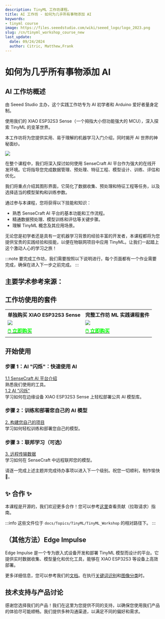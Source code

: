 ```yaml
---
description: TinyML 工作坊课程。
title: AI 工作坊 - 如何为几乎所有事物添加 AI
keywords:
- tinyml course
image: https://files.seeedstudio.com/wiki/seeed_logo/logo_2023.png
slug: /cn/tinyml_workshop_course_new
last_update:
  date: 09/24/2024
  author: Citric, Matthew,Frank
---
```



# 如何为几乎所有事物添加 AI

## AI 工作坊概述

由 Seeed Studio 主办，这个实践工作坊专为 AI 初学者和 Arduino 爱好者量身定制。

使用我们的 XIAO ESP32S3 Sense（一个拇指大小但功能强大的 MCU），深入探索 TinyML 的变革世界。

本工作坊将为您提供实用、易于理解的机器学习入门介绍，同时揭开 AI 世界的神秘面纱。

<div style={{textAlign:'center'}}><img src="https://files.seeedstudio.com/wiki/tinyml-topic/tinyml2.png" style={{width:1000, height:'auto'}}/></div>

在整个课程中，我们将深入探讨如何使用 SenseCraft AI 平台作为强大的在线开发环境。它将指导您完成数据管理、预处理、特征工程、模型设计、训练、评估和优化。

我们将重点介绍其图形界面，它简化了数据收集、预处理和特征工程等任务，以及选择适当的模型架构和训练参数。

<div class="button_tech_support_container">
<a href="https://wiki.seeedstudio.com/cn/sensecraft_ai_main/" class="button_edgelab"></a> 
</div>

通过参与本课程，您将获得以下技能和知识：

- 熟悉 SenseCraft AI 平台的基本功能和工作流程。
- 精通数据预处理、模型训练和评估等关键步骤。
- 理解 TinyML 概念及其应用场景。

无论您是初学者还是具有一定机器学习背景的经验丰富的开发者，本课程都将为您提供宝贵的实践经验和技能，以便在物联网项目中应用 TinyML。让我们一起踏上这个激动人心的学习之旅！

:::note
要完成工作坊，我们需要按照以下说明进行，每个页面都有一个作业需要完成，确保在进入下一步之前完成。
:::

## 主要学术参考来源：

<div class="button_tech_support_container">
<a href="https://mlsysbook.ai/" class="button_ml_harvard_book"></a> 
</div>

## 工作坊使用的套件

<div class="table-center">
	<table class="table-nobg">
    <tr class="table-trnobg">
      <th class="table-trnobg">单独购买 XIAO ESP32S3 Sense</th>
      <th class="table-trnobg">完整工作坊 ML 实践课程套件</th>
		</tr>
    <tr class="table-trnobg"></tr>
		<tr class="table-trnobg">
			<td class="table-trnobg"><div style={{textAlign:'center'}}><img src="https://files.seeedstudio.com/wiki/SeeedStudio-XIAO-ESP32S3/img/xiaoesp32s3sense.jpg" style={{width:300, height:'auto'}}/></div></td>
			<td class="table-trnobg"><div style={{textAlign:'center'}}><img src="https://media-cdn.seeedstudio.com/media/catalog/product/cache/bb49d3ec4ee05b6f018e93f896b8a25d/3/-/3-110992064-machine-learning-practical-class-kit-all.jpg" style={{width:300, height:'auto'}}/></div></td>
		</tr>
    <tr class="table-trnobg"></tr>
		<tr class="table-trnobg">
			<td class="table-trnobg"><div class="get_one_now_container" style={{textAlign: 'center'}}><a class="get_one_now_item" href="https://www.seeedstudio.com/XIAO-ESP32S3-Sense-p-5639.html" target="_blank"><strong><span><font color={'FFFFFF'} size={"4"}>🖱️ 立即购买</font></span></strong></a></div></td>
			<td class="table-trnobg"><div class="get_one_now_container" style={{textAlign: 'center'}}><a class="get_one_now_item" href="https://www.seeedstudio.com/Machine-Learning-Practical-Class-Kit-p-5951.html" target="_blank"><strong><span><font color={'FFFFFF'} size={"4"}>🖱️ 立即购买</font></span></strong></a></div></td>
        </tr>
    </table>
</div>

## 开始使用

### 步骤 1：AI "闪烁"：快速使用 AI

<div class="all_container">
  <div class="getting_started">
      <div class="start_card_wrapper">
          <a href= "/cn/sscma" class="getting_started_label2">1.1 SenseCraft AI 平台介绍</a>
          <br/>熟悉我们使用的工具。
      </div>
  </div>
    <div class="getting_started">
      <div class="start_card_wrapper">
          <a href= "/cn/sscma/#the-ai-blink-quickly-using-ai" class="getting_started_label2">1.2 AI "闪烁" </a>
          <br/>学习如何在边缘设备 XIAO ESP32S3 Sense 上轻松部署公共 AI 模型库。
      </div>
  </div>
</div>

### 步骤 2：训练和部署您自己的 AI 模型

<div class="all_container">
  <div class="getting_started">
      <div class="start_card_wrapper">
          <a href= "/cn/train_and_deploy_model" class="getting_started_label2">2. 构建您自己的项目 </a>
          <br/>学习如何轻松训练和部署您自己的模型。  
      </div>
  </div>
</div>

### 步骤 3：联邦学习（可选）

<div class="all_container">
  <div class="getting_started">
      <div class="start_card_wrapper">
          <a href= "/cn/train_and_deploy_model/#optional-federate-transmit-data-wide-away" class="getting_started_label2">3. 远程传输数据 </a>
          <br/>学习如何在 SenseCraft 中远程联邦您的模型。
      </div>
  </div>
</div>

请逐一完成上述主题并完成待办事项以进入下一个级别。祝您一切顺利，制作愉快 🙌。

## ✨ 合作 ✨

本课程是开源的，我们欢迎更多合作！您可以参考[这里](https://wiki.seeedstudio.com/cn/Contribution-Guide/)查看贡献（拉取请求）指南。

:::info
这些文件位于 `docs/Topics/TinyML/TinyML_Workshop` 的相对路径下。
:::

## （其他方法）Edge Impulse

<div class="button_tech_support_container">
<a href="https://edgeimpulse.com/" class="button_edgeimpulse"></a> 
</div>

Edge Impulse 是一个专为嵌入式设备开发和部署 TinyML 模型而设计的平台。它提供实时数据收集、模型量化和优化工具，能够在 XIAO ESP32S3 等设备上高效部署。

更多详细信息，您可以参考我们的[文档](https://wiki.seeedstudio.com/cn/edgeimpulse/)。在执行[关键词识别](https://wiki.seeedstudio.com/cn/tinyml_course_Key_Word_Spotting/)和[图像分类](https://wiki.seeedstudio.com/cn/tinyml_course_Image_classification_project/)时。


## 技术支持与产品讨论

感谢您选择我们的产品！我们在这里为您提供不同的支持，以确保您使用我们产品的体验尽可能顺畅。我们提供多种沟通渠道，以满足不同的偏好和需求。

<div class="button_tech_support_container">
<a href="https://forum.seeedstudio.com/" class="button_forum"></a> 
<a href="https://www.seeedstudio.com/contacts" class="button_email"></a>
</div>

<div class="button_tech_support_container">
<a href="https://discord.gg/eWkprNDMU7" class="button_discord"></a> 
<a href="https://github.com/Seeed-Studio/wiki-documents/discussions/69" class="button_discussion"></a>
</div>